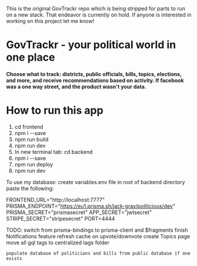 This is the original GovTrackr repo which is being stripped for parts to run on a new stack. That endeavor is currently on hold. If anyone is interested in working on this project let me know!


# GovTrackr - your political world in one place
#### Choose what to track: districts, public officials, bills, topics, elections, and more, and receive recommendations based on activity. If facebook was a one way street, and the product wasn't your data. 


# How to run this app


1. cd frontend
2. npm i --save
3. npm run build
4. npm run dev
5. In new terminal tab: cd backend
6. npm i --save
7. npm run deploy
8. npm run dev

To use my database:
create variables.env file in root of backend directory
paste the following:

FRONTEND_URL="http://localhost:7777"
PRISMA_ENDPOINT="https://eu1.prisma.sh/jack-gray/politicious/dev"
PRISMA_SECRET="prismasecret"
APP_SECRET="jwtsecret"
STRIPE_SECRET="stripesecret"
PORT=4444

TODO:
    switch from prisma-bindings to prisma-client and $fragments
    finish Notifications feature
    refresh cache on upvote/downvote
    create Topics page
    move all gql tags to centralized tags folder

    populate database of politicians and bills from public database if one exists
